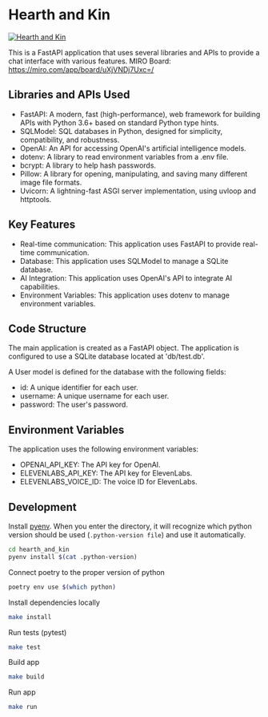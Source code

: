 # Hearth and Kin
[![Hearth and Kin](https://github.com/kodackx/hearth_and_kin/actions/workflows/build.yml/badge.svg)](https://github.com/kodackx/hearth_and_kin/actions/workflows/build.yml)

This is a FastAPI application that uses several libraries and APIs to provide a chat interface with various features.
MIRO Board: https://miro.com/app/board/uXjVNDj7Uxc=/

## Libraries and APIs Used

- FastAPI: A modern, fast (high-performance), web framework for building APIs with Python 3.6+ based on standard Python type hints.
- SQLModel: SQL databases in Python, designed for simplicity, compatibility, and robustness.
- OpenAI: An API for accessing OpenAI's artificial intelligence models.
- dotenv: A library to read environment variables from a .env file.
- bcrypt: A library to help hash passwords.
- Pillow: A library for opening, manipulating, and saving many different image file formats.
- Uvicorn: A lightning-fast ASGI server implementation, using uvloop and httptools.

## Key Features

- Real-time communication: This application uses FastAPI to provide real-time communication.
- Database: This application uses SQLModel to manage a SQLite database.
- AI Integration: This application uses OpenAI's API to integrate AI capabilities.
- Environment Variables: This application uses dotenv to manage environment variables.

## Code Structure

The main application is created as a FastAPI object. The application is configured to use a SQLite database located at 'db/test.db'.

A User model is defined for the database with the following fields:
- id: A unique identifier for each user.
- username: A unique username for each user.
- password: The user's password.

## Environment Variables

The application uses the following environment variables:
- OPENAI_API_KEY: The API key for OpenAI.
- ELEVENLABS_API_KEY: The API key for ElevenLabs.
- ELEVENLABS_VOICE_ID: The voice ID for ElevenLabs.

## Development

Install [pyenv](https://github.com/pyenv/pyenv). When you enter the directory, it will recognize which python version should be used (`.python-version file`) and use it automatically.


```bash
cd hearth_and_kin
pyenv install $(cat .python-version)
```

Connect poetry to the proper version of python

```bash
poetry env use $(which python)
```

Install dependencies locally

```bash
make install
```

Run tests (pytest)

```bash
make test
```

Build app

```bash
make build
```

Run app

```bash
make run
```
